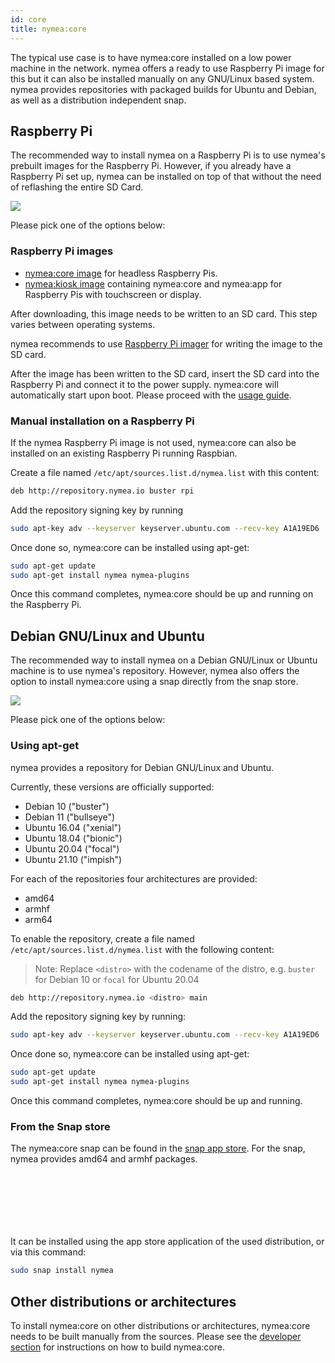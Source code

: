 ```yaml
---
id: core
title: nymea:core
---
```


The typical use case is to have nymea:core installed on a low power machine in the network. nymea offers a ready to use
Raspberry Pi image for this but it can also be installed manually on any GNU/Linux based system. nymea provides repositories with
packaged builds for Ubuntu and Debian, as well as a distribution independent snap.

## Raspberry Pi

The recommended way to install nymea on a Raspberry Pi is to use nymea's prebuilt images for the Raspberry Pi. However, if you already have
a Raspberry Pi set up, nymea can be installed on top of that without the need of reflashing the entire SD Card.

![](/img/touch-screen-and-pi-love.png)

Please pick one of the options below:


### Raspberry Pi images

* [nymea:core image](https://downloads.nymea.io/images/raspberrypi/nymea-core-image-raspios-bullseye-latest.zip) for headless Raspberry Pis.
* [nymea:kiosk image](https://downloads.nymea.io/images/raspberrypi/nymea-kiosk-image-raspios-bullseye-latest.zip) containing nymea:core and nymea:app for Raspberry Pis with touchscreen or display.

After downloading, this image needs to be written to an SD card. This step varies between operating systems.

nymea recommends to use [Raspberry Pi imager](https://www.raspberrypi.com/software/) for writing the image to the SD card.

After the image has been written to the SD card, insert the SD card into the Raspberry Pi and connect it to the power supply. nymea:core
will automatically start upon boot. Please proceed with the [usage guide](/documentation/users/usage/first-steps).

### Manual installation on a Raspberry Pi

If the nymea Raspberry Pi image is not used, nymea:core can also be installed on an existing Raspberry Pi running Raspbian.

Create a file named `/etc/apt/sources.list.d/nymea.list` with this content:

```bash
deb http://repository.nymea.io buster rpi
```

Add the repository signing key by running

```bash
sudo apt-key adv --keyserver keyserver.ubuntu.com --recv-key A1A19ED6
```

Once done so, nymea:core can be installed using apt-get:

```bash
sudo apt-get update
sudo apt-get install nymea nymea-plugins
```

Once this command completes, nymea:core should be up and running on the Raspberry Pi.

## Debian GNU/Linux and Ubuntu

The recommended way to install nymea on a Debian GNU/Linux or Ubuntu machine is to use nymea's repository. However, nymea also
offers the option to install nymea:core using a snap directly from the snap store.

![](/img/nymea-ubuntu.svg)

Please pick one of the options below:

### Using apt-get

nymea provides a repository for Debian GNU/Linux and Ubuntu.

Currently, these versions are officially supported:

* Debian 10 ("buster")
* Debian 11 ("bullseye")
* Ubuntu 16.04 ("xenial")
* Ubuntu 18.04 ("bionic")
* Ubuntu 20.04 ("focal")
* Ubuntu 21.10 ("impish")

For each of the repositories four architectures are provided:

* amd64
* armhf
* arm64

To enable the repository, create a file named `/etc/apt/sources.list.d/nymea.list` with the following content:

> Note: Replace `<distro>` with the codename of the distro, e.g. `buster` for Debian 10 or `focal` for Ubuntu 20.04

```bash
deb http://repository.nymea.io <distro> main
```

Add the repository signing key by running:

```bash
sudo apt-key adv --keyserver keyserver.ubuntu.com --recv-key A1A19ED6
```

Once done so, nymea:core can be installed using apt-get:

```bash
sudo apt-get update
sudo apt-get install nymea nymea-plugins
```

Once this command completes, nymea:core should be up and running.



### From the Snap store

The nymea:core snap can be found in the [snap app store](https://snapcraft.io/nymea). For the snap, nymea
provides amd64 and armhf packages.

<dl>
<a href="http://snapcraft.io/nymea" target="_blank" rel="noopener" style="display:inline-block;overflow:hidden;background:url(https://snapcraft.io/static/images/badges/en/snap-store-black.svg) no-repeat;width:182px;height:56px;background-size:contain;"></a>
</dl>
<br />


It can be installed using the app store application of the used distribution, or via this command:

```bash
sudo snap install nymea
```



## Other distributions or architectures

To install nymea:core on other distributions or architectures, nymea:core needs to be built manually from the sources.
Please see the [developer section](/documentation/developers/build-nymea) for instructions on how to build nymea:core.

